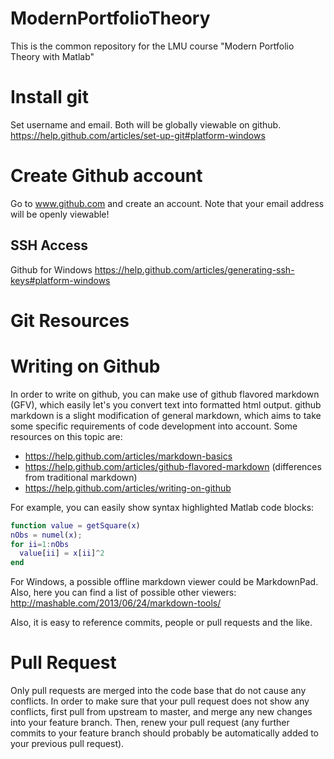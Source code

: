 ModernPortfolioTheory
=====================

This is the common repository for the LMU course "Modern Portfolio Theory with Matlab"

# Install git

Set username and email. Both will be globally viewable on github. 
https://help.github.com/articles/set-up-git#platform-windows


# Create Github account

Go to www.github.com and create an account. Note that your email
address will be openly viewable!




## SSH Access

Github for Windows
https://help.github.com/articles/generating-ssh-keys#platform-windows



# Git Resources

# Writing on Github

In order to write on github, you can make use of github flavored markdown (GFV), which easily let's you convert text into formatted html output. github markdown is a slight modification of general markdown, which aims to take some specific requirements of code development into account. Some resources on this topic are:
- https://help.github.com/articles/markdown-basics
- https://help.github.com/articles/github-flavored-markdown (differences from traditional markdown)
- https://help.github.com/articles/writing-on-github


For example, you can easily show syntax highlighted Matlab code blocks:
````matlab
function value = getSquare(x)
nObs = numel(x);
for ii=1:nObs
  value[ii] = x[ii]^2
end
````

For Windows, a possible offline markdown viewer could be MarkdownPad.
Also, here you can find a list of possible other viewers:
http://mashable.com/2013/06/24/markdown-tools/

Also, it is easy to reference commits, people or pull requests and the like.

# Pull Request

Only pull requests are merged into the code base that do not cause any conflicts.
In order to make sure that your pull request does not show any conflicts, first pull from upstream to master, and merge any new changes into your feature branch. Then, renew your pull request (any further commits to your feature branch should probably be automatically added to your previous pull request).

